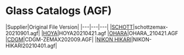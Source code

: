 # Glass Catalogs (AGF)

|Supplier|Original File Version|
|---|---|---|
|[SCHOTT](https://www.schott.com/advanced_optics/japanese/download/index.html)|schottzemax-20210901.agf|
|[HOYA](http://www.hoya-opticalworld.com/japanese/datadownload/index.html)|HOYA20210421.agf
|[OHARA](https://www.ohara-inc.co.jp/product/catalog/)|OHARA_210421.AGF
|[CDGM](http://www.cdgmgd.com/?language=zh_US)|CDGM-ZEMAX202009.AGF|
|[NIKON HIKARI](https://www.nikon.com/products/optical-glass/)|NIKON-HIKARI20210401.agf|
